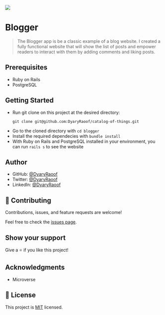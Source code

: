 ![](https://img.shields.io/badge/Microverse-blueviolet)

# Blogger

> The Blogger app is be a classic example of a blog website. I created a fully functional website that will show the list of posts and empower readers to interact with them by adding comments and liking posts.

## Prerequisites

- Ruby on Rails
- PostgreSQL

## Getting Started

- Run git clone on this project at the desired directory:
  ```
  git clone git@github.com:DyaryRaoof/catalog-of-things.git
  ```
- Go to the cloned directory with `cd blogger`
- Install the required dependecies with `bundle install`
- With Ruby on Rails and PostgreSQL installed in your environment, you can run `rails s` to see the website

## Author

- GitHub: [@DyaryRaoof](https://github.com/DyaryRaoof)
- Twitter: [@DyaryRaoof](https://twitter.com/DyaryRaoof)
- LinkedIn: [@DyaryRaoof](https://linkedin.com/in/DyaryRaoof)

## 🤝 Contributing

Contributions, issues, and feature requests are welcome!

Feel free to check the [issues page](../../issues/).

## Show your support

Give a ⭐️ if you like this project!

## Acknowledgments

- Microverse

## 📝 License

This project is [MIT](./LICENSE) licensed.
